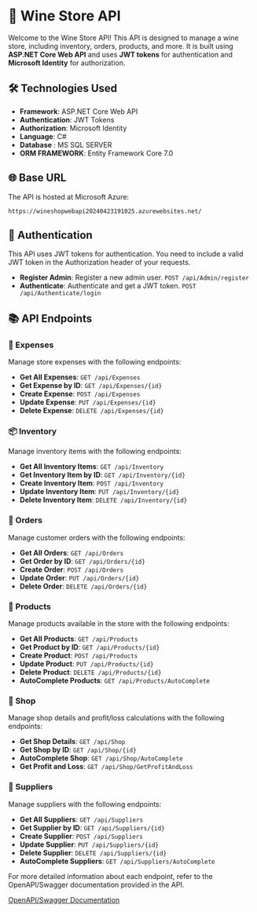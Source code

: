 # 🍷 Wine Store API

Welcome to the Wine Store API! This API is designed to manage a wine store, including inventory, orders, products, and more. It is built using **ASP.NET Core Web API** and uses **JWT tokens** for authentication and **Microsoft Identity** for authorization.

## 🛠️ Technologies Used
- **Framework**: ASP.NET Core Web API
- **Authentication**: JWT Tokens
- **Authorization**: Microsoft Identity
- **Language**: C#
- **Database** : MS SQL SERVER
- **ORM FRAMEWORK**: Entity Framework Core 7.0


## 🌐 Base URL

The API is hosted at Microsoft Azure:
```
https://wineshopwebapi20240423191025.azurewebsites.net/
```

## 🔐 Authentication

This API uses JWT tokens for authentication. You need to include a valid JWT token in the Authorization header of your requests.

- **Register Admin**: Register a new admin user. `POST /api/Admin/register`
- **Authenticate**: Authenticate and get a JWT token. `POST /api/Authenticate/login`

## 📚 API Endpoints

### 💸 Expenses
Manage store expenses with the following endpoints:

- **Get All Expenses**: `GET /api/Expenses`
- **Get Expense by ID**: `GET /api/Expenses/{id}`
- **Create Expense**: `POST /api/Expenses`
- **Update Expense**: `PUT /api/Expenses/{id}`
- **Delete Expense**: `DELETE /api/Expenses/{id}`

### 📦 Inventory
Manage inventory items with the following endpoints:

- **Get All Inventory Items**: `GET /api/Inventory`
- **Get Inventory Item by ID**: `GET /api/Inventory/{id}`
- **Create Inventory Item**: `POST /api/Inventory`
- **Update Inventory Item**: `PUT /api/Inventory/{id}`
- **Delete Inventory Item**: `DELETE /api/Inventory/{id}`

### 🛒 Orders
Manage customer orders with the following endpoints:

- **Get All Orders**: `GET /api/Orders`
- **Get Order by ID**: `GET /api/Orders/{id}`
- **Create Order**: `POST /api/Orders`
- **Update Order**: `PUT /api/Orders/{id}`
- **Delete Order**: `DELETE /api/Orders/{id}`

### 🍾 Products
Manage products available in the store with the following endpoints:

- **Get All Products**: `GET /api/Products`
- **Get Product by ID**: `GET /api/Products/{id}`
- **Create Product**: `POST /api/Products`
- **Update Product**: `PUT /api/Products/{id}`
- **Delete Product**: `DELETE /api/Products/{id}`
- **AutoComplete Products**: `GET /api/Products/AutoComplete`

### 🏪 Shop
Manage shop details and profit/loss calculations with the following endpoints:

- **Get Shop Details**: `GET /api/Shop`
- **Get Shop by ID**: `GET /api/Shop/{id}`
- **AutoComplete Shop**: `GET /api/Shop/AutoComplete`
- **Get Profit and Loss**: `GET /api/Shop/GetProfitAndLoss`

### 🤝 Suppliers
Manage suppliers with the following endpoints:

- **Get All Suppliers**: `GET /api/Suppliers`
- **Get Supplier by ID**: `GET /api/Suppliers/{id}`
- **Create Supplier**: `POST /api/Suppliers`
- **Update Supplier**: `PUT /api/Suppliers/{id}`
- **Delete Supplier**: `DELETE /api/Suppliers/{id}`
- **AutoComplete Suppliers**: `GET /api/Suppliers/AutoComplete`


For more detailed information about each endpoint, refer to the OpenAPI/Swagger documentation provided in the API. 

[OpenAPI/Swagger Documentation](https://wineshopwebapi20240423191025.azurewebsites.net/swagger/index.html)
